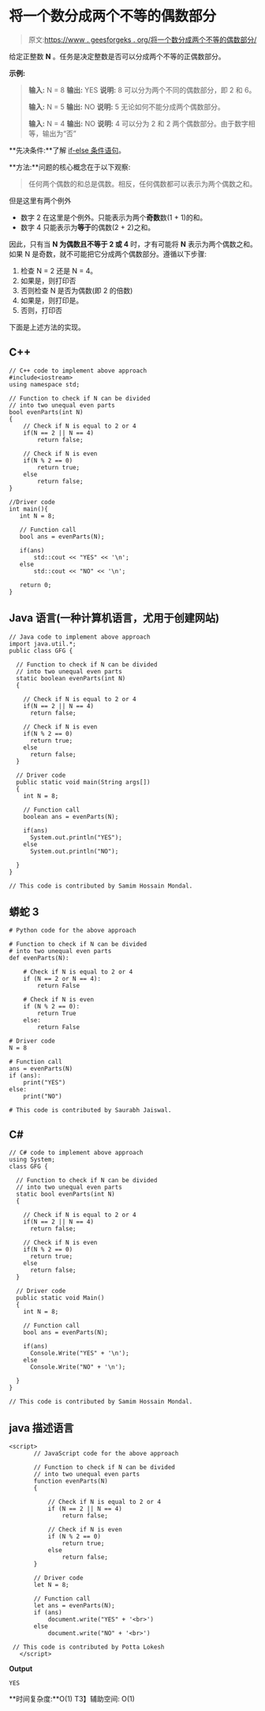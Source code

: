 # 将一个数分成两个不等的偶数部分

> 原文:[https://www . geesforgeks . org/将一个数分成两个不等的偶数部分/](https://www.geeksforgeeks.org/divide-a-number-into-two-unequal-even-parts/)

给定正整数 **N** 。任务是决定整数是否可以分成两个不等的正偶数部分。

**示例:**

> **输入:** N = 8
> **输出:** YES
> **说明:** 8 可以分为两个不同的偶数部分，即 2 和 6。
> 
> **输入:** N = 5
> **输出:** NO
> **说明:** 5 无论如何不能分成两个偶数部分。
> 
> **输入:** N = 4
> **输出:** NO
> **说明:** 4 可以分为 2 和 2 两个偶数部分。由于数字相等，输出为“否”

**先决条件:**了解 [if-else 条件语句](https://www.geeksforgeeks.org/decision-making-c-c-else-nested-else/)。

**方法:**问题的核心概念在于以下观察:

> 任何两个偶数的和总是偶数。相反，任何偶数都可以表示为两个偶数之和。

但是这里有两个例外

*   数字 2 在这里是个例外。只能表示为两个**奇数**数(1 + 1)的和。
*   数字 4 只能表示为**等于**的偶数(2 + 2)之和。

因此，只有当 **N 为偶数且不等于 2 或 4** 时，才有可能将 **N** 表示为两个偶数之和。如果 N 是奇数，就不可能把它分成两个偶数部分。遵循以下步骤:

1.  检查 N = 2 还是 N = 4。
2.  如果是，则打印否
3.  否则检查 N 是否为偶数(即 2 的倍数)
4.  如果是，则打印是。
5.  否则，打印否

下面是上述方法的实现。

## C++

```
// C++ code to implement above approach
#include<iostream>
using namespace std;

// Function to check if N can be divided 
// into two unequal even parts
bool evenParts(int N)
{   
    // Check if N is equal to 2 or 4  
    if(N == 2 || N == 4)
        return false;

    // Check if N is even
    if(N % 2 == 0)
        return true;
    else
        return false;
}

//Driver code
int main(){
   int N = 8;

   // Function call
   bool ans = evenParts(N);

   if(ans)
       std::cout << "YES" << '\n';
   else
       std::cout << "NO" << '\n';

   return 0;
}
```

## Java 语言(一种计算机语言，尤用于创建网站)

```
// Java code to implement above approach
import java.util.*;
public class GFG {

  // Function to check if N can be divided 
  // into two unequal even parts
  static boolean evenParts(int N)
  {   

    // Check if N is equal to 2 or 4  
    if(N == 2 || N == 4)
      return false;

    // Check if N is even
    if(N % 2 == 0)
      return true;
    else
      return false;
  }

  // Driver code
  public static void main(String args[])
  {
    int N = 8;

    // Function call
    boolean ans = evenParts(N);

    if(ans)
      System.out.println("YES");
    else
      System.out.println("NO");

  }
}

// This code is contributed by Samim Hossain Mondal.
```

## 蟒蛇 3

```
# Python code for the above approach

# Function to check if N can be divided
# into two unequal even parts
def evenParts(N):

    # Check if N is equal to 2 or 4
    if (N == 2 or N == 4):
        return False

    # Check if N is even
    if (N % 2 == 0):
        return True
    else:
        return False

# Driver code
N = 8

# Function call
ans = evenParts(N)
if (ans):
    print("YES")
else:
    print("NO")

# This code is contributed by Saurabh Jaiswal.
```

## C#

```
// C# code to implement above approach
using System;
class GFG {

  // Function to check if N can be divided 
  // into two unequal even parts
  static bool evenParts(int N)
  {   

    // Check if N is equal to 2 or 4  
    if(N == 2 || N == 4)
      return false;

    // Check if N is even
    if(N % 2 == 0)
      return true;
    else
      return false;
  }

  // Driver code
  public static void Main()
  {
    int N = 8;

    // Function call
    bool ans = evenParts(N);

    if(ans)
      Console.Write("YES" + '\n');
    else
      Console.Write("NO" + '\n');

  }
}

// This code is contributed by Samim Hossain Mondal.
```

## java 描述语言

```
<script>
       // JavaScript code for the above approach

       // Function to check if N can be divided 
       // into two unequal even parts
       function evenParts(N)
       {

           // Check if N is equal to 2 or 4  
           if (N == 2 || N == 4)
               return false;

           // Check if N is even
           if (N % 2 == 0)
               return true;
           else
               return false;
       }

       // Driver code
       let N = 8;

       // Function call
       let ans = evenParts(N);
       if (ans)
           document.write("YES" + '<br>')
       else
           document.write("NO" + '<br>')

 // This code is contributed by Potta Lokesh
   </script>
```

**Output**

```
YES
```

**时间复杂度:**O(1)
T3】辅助空间: O(1)